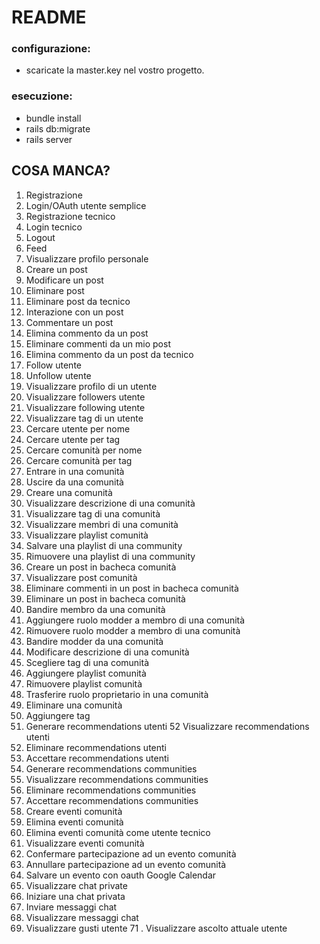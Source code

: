 # README

### configurazione:

* scaricate la master.key nel vostro progetto.

### esecuzione:

* bundle install
* rails db:migrate 
* rails server

## COSA MANCA?
1. Registrazione 
2. Login/OAuth utente semplice 
3. Registrazione tecnico 
4. Login tecnico 
5. Logout 
6. Feed 
7. Visualizzare profilo personale 
8. Creare un post 
9. Modificare un post 
10. Eliminare post 
11. Eliminare post da tecnico  
12. Interazione con un post 
13. Commentare un post 
14. Elimina commento da un post 
15. Eliminare commenti da un mio post 
16. Elimina commento da un post da tecnico  
17. Follow utente 
18. Unfollow utente 
19. Visualizzare profilo di un utente 
20. Visualizzare followers utente 
21. Visualizzare following utente 
22. Visualizzare tag di un utente 
23. Cercare utente per nome 
24. Cercare utente per tag 
25. Cercare comunità per nome 
26. Cercare comunità per tag 
27. Entrare in una comunità 
28. Uscire da una comunità 
29. Creare una comunità 
30. Visualizzare descrizione di una comunità 
31. Visualizzare tag di una comunità 
32. Visualizzare membri di una comunità 
33. Visualizzare playlist comunità 
34. Salvare una playlist di una community 
35. Rimuovere una playlist di una community 
36. Creare un post in bacheca comunità 
37. Visualizzare post comunità 
38. Eliminare commenti in un post in bacheca comunità 
39. Eliminare un post in bacheca comunità 
40. Bandire membro da una comunità 
41. Aggiungere ruolo modder a membro di una comunità 
42. Rimuovere ruolo modder a membro di una comunità 
43. Bandire modder da una comunità 
44. Modificare descrizione di una comunità 
45. Scegliere tag di una comunità 
46. Aggiungere playlist comunità 
47. Rimuovere playlist comunità 
48. Trasferire ruolo proprietario in una comunità 
49. Eliminare una comunità 
50. Aggiungere tag 
51. Generare recommendations utenti
52  Visualizzare recommendations utenti
53. Eliminare recommendations utenti
54. Accettare recommendations utenti
55. Generare recommendations communities
56. Visualizzare recommendations communities
57. Eliminare recommendations communities
58. Accettare recommendations communities
59. Creare eventi comunità
60. Elimina eventi comunità
61. Elimina eventi comunità come utente tecnico
62. Visualizzare eventi comunità
63. Confermare partecipazione ad un evento comunità
64. Annullare partecipazione ad un evento comunità
65. Salvare un evento con oauth Google Calendar
66. Visualizzare chat private
67. Iniziare una chat privata
68. Inviare messaggi chat
69. Visualizzare messaggi chat
70. Visualizzare gusti utente
71 . Visualizzare ascolto attuale utente
